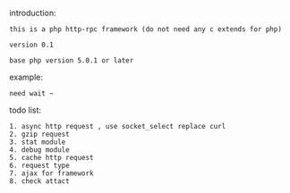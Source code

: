 introduction:
	
	this is a php http-rpc framework (do not need any c extends for php)

	version 0.1

	base php version 5.0.1 or later

example:
	
	need wait ~

todo list:
	
	1. async http request , use socket_select replace curl
	2. gzip request
	3. stat module
	4. debug module
	5. cache http request
	6. request type 
	7. ajax for framework
	8. check attact

